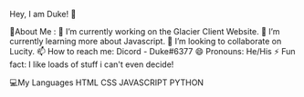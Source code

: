 Hey, I am Duke! 👋

💫About Me :
🔭 I’m currently working on the Glacier Client Website.
🌱 I’m currently learning more about Javascript.
👯 I’m looking to collaborate on Lucity.
📫 How to reach me: Dicord - Duke#6377
😄 Pronouns: He/His
⚡ Fun fact: I like loads of stuff i can't even decide!

💻My Languages
HTML CSS JAVASCRIPT PYTHON

